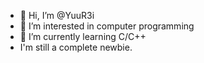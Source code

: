 - 👋 Hi, I’m @YuuR3i
- 👀 I’m interested in computer programming
- 🌱 I’m currently learning C/C++
- I'm still a complete newbie.

<!---
YuuR3i/YuuR3i is a ✨ special ✨ repository because its `README.md` (this file) appears on your GitHub profile.
You can click the Preview link to take a look at your changes.
--->
